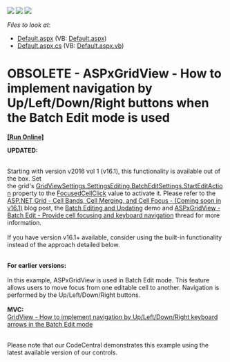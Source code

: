 <!-- default badges list -->
![](https://img.shields.io/endpoint?url=https://codecentral.devexpress.com/api/v1/VersionRange/134059705/15.1.5%2B)
[![](https://img.shields.io/badge/Open_in_DevExpress_Support_Center-FF7200?style=flat-square&logo=DevExpress&logoColor=white)](https://supportcenter.devexpress.com/ticket/details/T283418)
[![](https://img.shields.io/badge/📖_How_to_use_DevExpress_Examples-e9f6fc?style=flat-square)](https://docs.devexpress.com/GeneralInformation/403183)
<!-- default badges end -->
<!-- default file list -->
*Files to look at*:

* [Default.aspx](./CS/Default.aspx) (VB: [Default.aspx](./VB/Default.aspx))
* [Default.aspx.cs](./CS/Default.aspx.cs) (VB: [Default.aspx.vb](./VB/Default.aspx.vb))
<!-- default file list end -->
# OBSOLETE - ASPxGridView - How to implement navigation by Up/Left/Down/Right buttons when the Batch Edit mode is used
<!-- run online -->
**[[Run Online]](https://codecentral.devexpress.com/t283418)**
<!-- run online end -->


<strong>UPDATED:</strong><br><br>
<p>Starting with version v2016 vol 1 (v16.1), this functionality is available out of the box. Set the grid's <a href="http://help.devexpress.com/#AspNet/DevExpressWebGridBatchEditSettings_StartEditActiontopic">GridViewSettings.SettingsEditing.BatchEditSettings.StartEditAction</a> property to the <a href="https://documentation.devexpress.com/#AspNet/DevExpressWebGridViewBatchStartEditActionEnumtopic">FocusedCellClick</a> value to activate it. Please refer to the <a href="https://community.devexpress.com/blogs/aspnet/archive/2016/06/02/asp-net-grid-cell-bands-cell-merging-and-cell-focus-coming-soon-in-v16-1.aspx">ASP.NET Grid - Cell Bands, Cell Merging, and Cell Focus - (Coming soon in v16.1)</a> blog post, the <a href="http://demos.devexpress.com/MVCxGridViewDemos/Editing/BatchEditing">Batch Editing and Updating</a> demo and <a href="https://www.devexpress.com/Support/Center/p/T363560">ASPxGridView - Batch Edit - Provide cell focusing and keyboard navigation</a> thread for more information.<br><br>If you have version v16.1+ available, consider using the built-in functionality instead of the approach detailed below.</p>
<br><strong>For earlier versions:</strong><br><br>In this example, ASPxGridView is used in Batch Edit mode. This feature allows users to move focus from one editable cell to another. Navigation is performed by the Up/Left/Down/Right buttons.<br><br><strong>MVC:</strong><br><a href="https://www.devexpress.com/Support/Center/p/T350476">GridView - How to implement navigation by Up/Left/Down/Right keyboard arrows in the Batch Edit mode </a>

<br/>
<br/>
<p>Please note that our CodeCentral demonstrates this example using the latest available version of our controls.</p>


